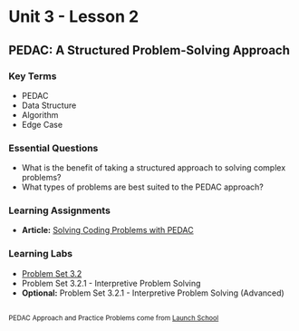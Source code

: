 # Unit 3 - Lesson 2
## PEDAC: A Structured Problem-Solving Approach

### Key Terms
* PEDAC
* Data Structure
* Algorithm
* Edge Case

### Essential Questions
* What is the benefit of taking a structured approach to solving complex problems?
* What types of problems are best suited to the PEDAC approach?

### Learning Assignments
* **Article:** [Solving Coding Problems with PEDAC](https://medium.com/launch-school/solving-coding-problems-with-pedac-29141331f93f)

### Learning Labs
* [Problem Set 3.2](https://github.com/The-Marcy-Lab-School/problem-set-3_2)
* Problem Set 3.2.1 - Interpretive Problem Solving
* **Optional:** Problem Set 3.2.1 - Interpretive Problem Solving (Advanced)

##  
<sup>PEDAC Approach and Practice Problems come from [Launch School](https://launchschool.com)</sup>
